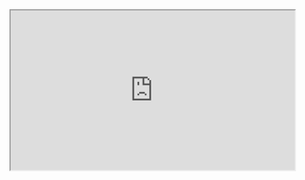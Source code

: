<div style="display: block; position: relative; width: 100%; height: 0px; --aspect-ratio:9/16; padding-bottom: calc(var(--aspect-ratio) * 100%);"><iframe src="https://tableconvert.com/" allow="fullscreen" style="position: absolute; top: 0px; left: 0px; height: 100%; width: 100%;"></iframe></div>